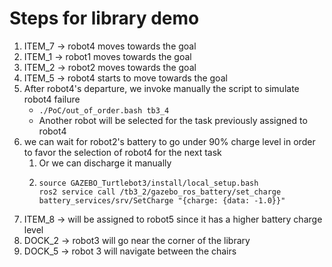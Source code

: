 # Steps for library demo

1. ITEM\_7 -> robot4 moves towards the goal
2. ITEM\_1 -> robot1 moves towards the goal
3. ITEM\_2 -> robot2 moves towards the goal
1. ITEM\_5 -> robot4 starts to move towards the goal
1. After robot4's departure, we invoke manually the script to simulate robot4 failure
	- ```./PoC/out_of_order.bash tb3_4 ```
	- Another robot will be selected for the task previously assigned to robot4
2. we can wait for robot2's battery to go under 90% charge level in order to favor the selection of robot4 for the next task
	1. Or we can discharge it manually
	2. ```
	   source GAZEBO_Turtlebot3/install/local_setup.bash
	   ros2 service call /tb3_2/gazebo_ros_battery/set_charge battery_services/srv/SetCharge "{charge: {data: -1.0}}"
		```
1. ITEM\_8 -> will be assigned to robot5 since it has a higher battery charge level
1. DOCK\_2 -> robot3 will go near the corner of the library
1. DOCK\_5 -> robot 3 will navigate between the chairs
